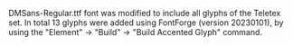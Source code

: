 DMSans-Regular.ttf font was modified to include all glyphs of the Teletex set.
In total 13 glyphs were added using FontForge (version 20230101), by using the "Element" -> "Build" -> "Build Accented Glyph" command. 

